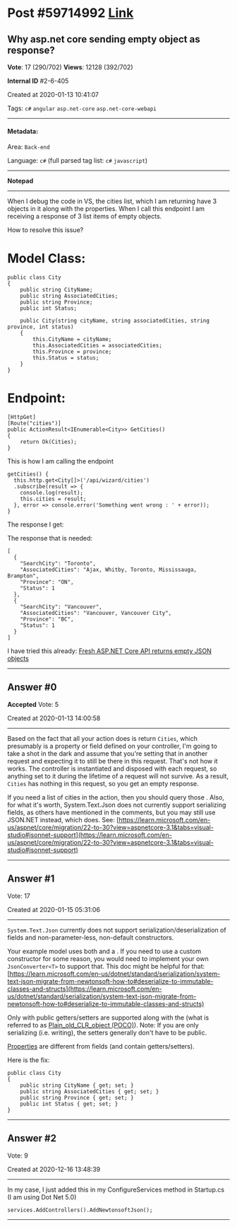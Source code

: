 
# Post \#59714992 [Link](https://stackoverflow.com/questions/59714992/)

## Why asp.net core sending empty object as response?

**Vote**: 17 (290/702) **Views**: 12128 (392/702) 

**Internal ID** \#2-6-405

Created at 2020-01-13 10:41:07

Tags: `c#` `angular` `asp.net-core` `asp.net-core-webapi`

----------

#### Metadata:

Area: `Back-end`

Language: `c#` (full parsed tag list: `c#` `javascript`)

----------

**Notepad**


----------

When I debug the code in VS, the cities list, which I am returning have 3 objects in it along with the properties. When I call this endpoint I am receiving a response of 3 list items of empty objects. 

How to resolve this issue?


# Model Class:



```
public class City
{
    public string CityName;
    public string AssociatedCities; 
    public string Province;
    public int Status;

    public City(string cityName, string associatedCities, string province, int status)
    {
        this.CityName = cityName;
        this.AssociatedCities = associatedCities;
        this.Province = province;
        this.Status = status;
    }
}
```



# Endpoint:



```
[HttpGet]
[Route("cities")]
public ActionResult<IEnumerable<City>> GetCities()
{
    return Ok(Cities);
}
```


This is how I am calling the endpoint

```
getCities() {
  this.http.get<City[]>('/api/wizard/cities')
  .subscribe(result => {
    console.log(result);
    this.cities = result;
  }, error => console.error('Something went wrong : ' + error));
}
```


The response I get:
[](https://i.stack.imgur.com/zlyrW.png)

The response that is needed:

```
[
  {
    "SearchCity": "Toronto",
    "AssociatedCities": "Ajax, Whitby, Toronto, Mississauga, Brampton",
    "Province": "ON",
    "Status": 1
  },
  {
    "SearchCity": "Vancouver",
    "AssociatedCities": "Vancouver, Vancouver City",
    "Province": "BC",
    "Status": 1
  }
]
```


I have tried this already: [Fresh ASP.NET Core API returns empty JSON objects](https://stackoverflow.com/questions/44318390/fresh-asp-net-core-api-returns-empty-json-objects)


----------
        
## Answer \#0

**Accepted** Vote: 5

Created at 2020-01-13 14:00:58

------------

Based on the fact that all your action does is return `Cities`, which presumably is a property or field defined on your controller, I'm going to take a shot in the dark and assume that you're setting that in another request and expecting it to still be there in this request. That's not how it works. The controller is instantiated and disposed with each request, so anything set to it during the lifetime of a request will not survive. As a result, `Cities` has nothing in this request, so you get an empty response.

If you need a list of cities in the action, then you should query those . Also, for what it's worth, System.Text.Json does not currently support serializing fields, as others have mentioned in the comments, but you may still use JSON.NET instead, which does. See: [https://learn.microsoft.com/en-us/aspnet/core/migration/22-to-30?view=aspnetcore-3.1&tabs=visual-studio#jsonnet-support](https://learn.microsoft.com/en-us/aspnet/core/migration/22-to-30?view=aspnetcore-3.1&tabs=visual-studio#jsonnet-support)


------------
    
    
## Answer \#1

 Vote: 17

Created at 2020-01-15 05:31:06

------------

`System.Text.Json` currently does not support serialization/deserialization of fields and non-parameter-less, non-default constructors.

Your example model uses both  and a . If you need to use a custom constructor for some reason, you would need to implement your own `JsonConverter<T>` to support that. This doc might be helpful for that:
[https://learn.microsoft.com/en-us/dotnet/standard/serialization/system-text-json-migrate-from-newtonsoft-how-to#deserialize-to-immutable-classes-and-structs](https://learn.microsoft.com/en-us/dotnet/standard/serialization/system-text-json-migrate-from-newtonsoft-how-to#deserialize-to-immutable-classes-and-structs)

Only  with public getters/setters are supported along with the  (what is referred to as [Plain_old_CLR_object (POCO)](https://en.wikipedia.org/wiki/Plain_old_CLR_object)). Note: If you are only serializing (i.e. writing), the setters generally don't have to be public.

[Properties](https://learn.microsoft.com/en-us/dotnet/csharp/programming-guide/classes-and-structs/properties) are different from fields (and contain getters/setters).

Here is the fix:

```
public class City
{
    public string CityName { get; set; }
    public string AssociatedCities { get; set; }
    public string Province { get; set; }
    public int Status { get; set; }
}
```



------------
    
    
## Answer \#2

 Vote: 9

Created at 2020-12-16 13:48:39

------------

In my case, I just added this in my ConfigureServices method in Startup.cs (I am using Dot Net 5.0)
```
services.AddControllers().AddNewtonsoftJson();
```



------------
    
    